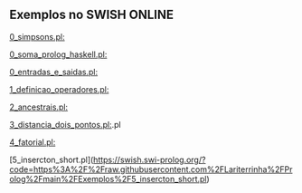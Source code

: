 ## Exemplos no SWISH ONLINE

[0_simpsons.pl:](https://swish.swi-prolog.org/?code=https%3A%2F%2Fraw.githubusercontent.com%2FLariterrinha%2FProlog%2Fmain%2FExemplos%2F0_soma_prolog_haskell.pl0_simpsons.pl)

[0_soma_prolog_haskell.pl:](https://swish.swi-prolog.org/?code=https%3A%2F%2Fraw.githubusercontent.com%2FLariterrinha%2FProlog%2Fmain%2FExemplos%2F0_soma_prolog_haskell.pl)

[0_entradas_e_saidas.pl:](https://swish.swi-prolog.org/?code=https%3A%2F%2Fraw.githubusercontent.com%2FLariterrinha%2FProlog%2Fmain%2FExemplos%2F0_entradas_e_saidas.pl)

[1_definicao_operadores.pl​:](https://swish.swi-prolog.org/?code=https%3A%2F%2Fraw.githubusercontent.com%2FLariterrinha%2FProlog%2Fmain%2FExemplos%2F1_definicao_operadores.pl)

[2_ancestrais.pl:​](https://swish.swi-prolog.org/?code=https%3A%2F%2Fraw.githubusercontent.com%2FLariterrinha%2FProlog%2Fmain%2FExemplos%2F2_ancestrais.pl)

[3_distancia_dois_pontos.pl:](https://swish.swi-prolog.org/?code=https%3A%2F%2Fraw.githubusercontent.com%2FLariterrinha%2FProlog%2Fmain%2FExemplos%2F3_distancia_dois_pontos).pl

[4_fatorial.pl​:](https://swish.swi-prolog.org/?code=https%3A%2F%2Fraw.githubusercontent.com%2FLariterrinha%2FProlog%2Fmain%2FExemplos%2F4_fatorial.pl)

[5_insercton_short.pl]​(https://swish.swi-prolog.org/?code=https%3A%2F%2Fraw.githubusercontent.com%2FLariterrinha%2FProlog%2Fmain%2FExemplos%2F5_insercton_short.pl)

